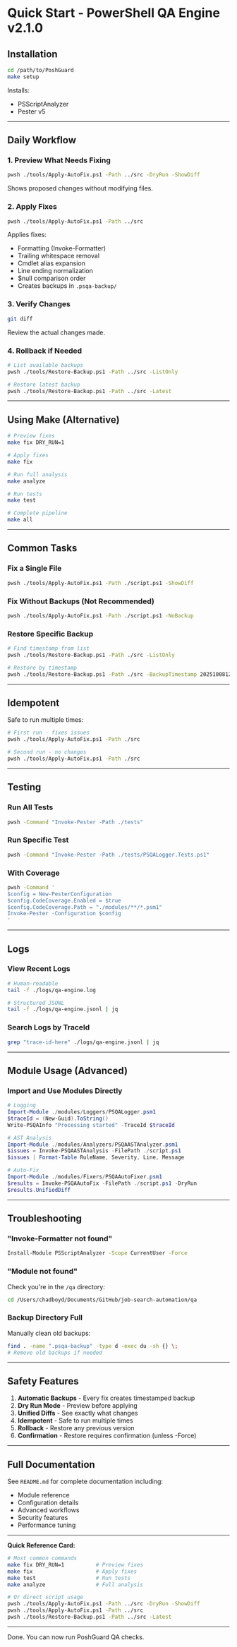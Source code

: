 # Quick Start - PowerShell QA Engine v2.1.0

## Installation

```bash
cd /path/to/PoshGuard
make setup
```

Installs:
- PSScriptAnalyzer
- Pester v5

---

## Daily Workflow

### 1. Preview What Needs Fixing

```bash
pwsh ./tools/Apply-AutoFix.ps1 -Path ../src -DryRun -ShowDiff
```

Shows proposed changes without modifying files.

### 2. Apply Fixes

```bash
pwsh ./tools/Apply-AutoFix.ps1 -Path ../src
```

Applies fixes:
- Formatting (Invoke-Formatter)
- Trailing whitespace removal
- Cmdlet alias expansion
- Line ending normalization
- $null comparison order
- Creates backups in `.psqa-backup/`

### 3. Verify Changes

```bash
git diff
```

Review the actual changes made.

### 4. Rollback if Needed

```bash
# List available backups
pwsh ./tools/Restore-Backup.ps1 -Path ../src -ListOnly

# Restore latest backup
pwsh ./tools/Restore-Backup.ps1 -Path ../src -Latest
```

---

## Using Make (Alternative)

```bash
# Preview fixes
make fix DRY_RUN=1

# Apply fixes
make fix

# Run full analysis
make analyze

# Run tests
make test

# Complete pipeline
make all
```

---

## Common Tasks

### Fix a Single File

```bash
pwsh ./tools/Apply-AutoFix.ps1 -Path ./script.ps1 -ShowDiff
```

### Fix Without Backups (Not Recommended)

```bash
pwsh ./tools/Apply-AutoFix.ps1 -Path ./script.ps1 -NoBackup
```

### Restore Specific Backup

```bash
# Find timestamp from list
pwsh ./tools/Restore-Backup.ps1 -Path ./src -ListOnly

# Restore by timestamp
pwsh ./tools/Restore-Backup.ps1 -Path ./src -BackupTimestamp 20251008123045
```

---

## Idempotent

Safe to run multiple times:

```bash
# First run - fixes issues
pwsh ./tools/Apply-AutoFix.ps1 -Path ./src

# Second run - no changes
pwsh ./tools/Apply-AutoFix.ps1 -Path ./src
```

---

## Testing

### Run All Tests

```bash
pwsh -Command "Invoke-Pester -Path ./tests"
```

### Run Specific Test

```bash
pwsh -Command "Invoke-Pester -Path ./tests/PSQALogger.Tests.ps1"
```

### With Coverage

```bash
pwsh -Command '
$config = New-PesterConfiguration
$config.CodeCoverage.Enabled = $true
$config.CodeCoverage.Path = "./modules/**/*.psm1"
Invoke-Pester -Configuration $config
'
```

---

## Logs

### View Recent Logs

```bash
# Human-readable
tail -f ./logs/qa-engine.log

# Structured JSONL
tail -f ./logs/qa-engine.jsonl | jq
```

### Search Logs by TraceId

```bash
grep "trace-id-here" ./logs/qa-engine.jsonl | jq
```

---

## Module Usage (Advanced)

### Import and Use Modules Directly

```powershell
# Logging
Import-Module ./modules/Loggers/PSQALogger.psm1
$traceId = (New-Guid).ToString()
Write-PSQAInfo "Processing started" -TraceId $traceId

# AST Analysis
Import-Module ./modules/Analyzers/PSQAASTAnalyzer.psm1
$issues = Invoke-PSQAASTAnalysis -FilePath ./script.ps1
$issues | Format-Table RuleName, Severity, Line, Message

# Auto-Fix
Import-Module ./modules/Fixers/PSQAAutoFixer.psm1
$results = Invoke-PSQAAutoFix -FilePath ./script.ps1 -DryRun
$results.UnifiedDiff
```

---

## Troubleshooting

### "Invoke-Formatter not found"

```bash
Install-Module PSScriptAnalyzer -Scope CurrentUser -Force
```

### "Module not found"

Check you're in the `/qa` directory:

```bash
cd /Users/chadboyd/Documents/GitHub/job-search-automation/qa
```

### Backup Directory Full

Manually clean old backups:

```bash
find . -name ".psqa-backup" -type d -exec du -sh {} \;
# Remove old backups if needed
```

---

## Safety Features

1. **Automatic Backups** - Every fix creates timestamped backup
2. **Dry Run Mode** - Preview before applying
3. **Unified Diffs** - See exactly what changes
4. **Idempotent** - Safe to run multiple times
5. **Rollback** - Restore any previous version
6. **Confirmation** - Restore requires confirmation (unless -Force)

---

## Full Documentation

See `README.md` for complete documentation including:
- Module reference
- Configuration details
- Advanced workflows
- Security features
- Performance tuning

---

**Quick Reference Card:**

```bash
# Most common commands
make fix DRY_RUN=1          # Preview fixes
make fix                    # Apply fixes
make test                   # Run tests
make analyze                # Full analysis

# Or direct script usage
pwsh ./tools/Apply-AutoFix.ps1 -Path ../src -DryRun -ShowDiff
pwsh ./tools/Apply-AutoFix.ps1 -Path ../src
pwsh ./tools/Restore-Backup.ps1 -Path ../src -Latest
```

---

Done. You can now run PoshGuard QA checks.
